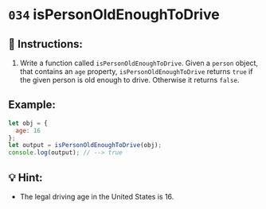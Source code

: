# `034` isPersonOldEnoughToDrive

## 📝 Instructions:

1. Write a function called `isPersonOldEnoughToDrive`. Given a `person` object, that contains an `age` property, `isPersonOldEnoughToDrive` returns `true` if the given person is old enough to drive. Otherwise it returns `false`. 


## Example:

```Javascript
let obj = {
  age: 16
};
let output = isPersonOldEnoughToDrive(obj);
console.log(output); // --> true
```

## 💡 Hint:

+ The legal driving age in the United States is 16.